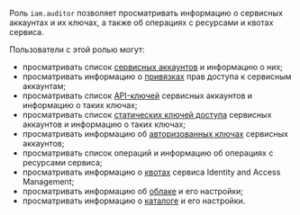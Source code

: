 Роль `iam.auditor` позволяет просматривать информацию о сервисных аккаунтах и их ключах, а также об операциях с ресурсами и квотах сервиса.

Пользователи с этой ролью могут:
* просматривать список [сервисных аккаунтов](../../iam/concepts/users/accounts.md#sa) и информацию о них;
* просматривать информацию о [привязках](../../iam/concepts/access-control/index.md#access-bindings) прав доступа к сервисным аккаунтам;
* просматривать список [API-ключей](../../iam/concepts/authorization/api-key.md) сервисных аккаунтов и информацию о таких ключах;
* просматривать список [статических ключей доступа](../../iam/concepts/authorization/access-key.md) сервисных аккаунтов и информацию о таких ключах;
* просматривать информацию об [авторизованных ключах](../../iam/concepts/authorization/key.md) сервисных аккаунтов;
* просматривать список операций и информацию об операциях с ресурсами сервиса;
* просматривать информацию о [квотах](../../iam/concepts/limits.md#iam-quotas) сервиса Identity and Access Management;
* просматривать информацию об [облаке](../../resource-manager/concepts/resources-hierarchy.md#cloud) и его настройки;
* просматривать информацию о [каталоге](../../resource-manager/concepts/resources-hierarchy.md#folder) и его настройки.
